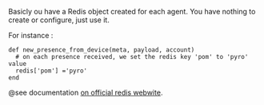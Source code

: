 
Basicly ou have a Redis object created for each agent. You have nothing to create or configure, just use it.

For instance :

    def new_presence_from_device(meta, payload, account)
      # on each presence received, we set the redis key 'pom' to 'pyro' value
      redis['pom'] ='pyro'
    end


@see documentation [on official redis webwite](http://redis.io/).
